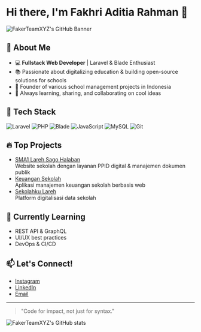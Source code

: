 # Hi there, I'm Fakhri Aditia Rahman 👋

![FakerTeamXYZ's GitHub Banner](https://images.unsplash.com/photo-1461749280684-dccba630e2f6?fit=crop&w=1200&q=80)

## 🚀 About Me

- 💻 **Fullstack Web Developer** | Laravel & Blade Enthusiast  
- 📚 Passionate about digitalizing education & building open-source solutions for schools
- 🏫 Founder of various school management projects in Indonesia
- 🎯 Always learning, sharing, and collaborating on cool ideas

## 🧰 Tech Stack

![Laravel](https://img.shields.io/badge/-Laravel-red?logo=laravel&logoColor=white)
![PHP](https://img.shields.io/badge/-PHP-777bb4?logo=php&logoColor=white)
![Blade](https://img.shields.io/badge/-Blade-2d2d2d?logo=laravel&logoColor=white)
![JavaScript](https://img.shields.io/badge/-JavaScript-f7e018?logo=javascript&logoColor=white)
![MySQL](https://img.shields.io/badge/-MySQL-4479A1?logo=mysql&logoColor=white)
![Git](https://img.shields.io/badge/-Git-black?logo=git&logoColor=white)

## 🔥 Top Projects

- [SMA1 Lareh Sago Halaban](https://github.com/fakerteamxyz/sma1_larehsagohalaban)  
  Website sekolah dengan layanan PPID digital & manajemen dokumen publik
- [Keuangan Sekolah](https://github.com/fakerteamxyz/keuangan)  
  Aplikasi manajemen keuangan sekolah berbasis web
- [Sekolahku Lareh](https://github.com/fakerteamxyz/sekolahku-lareh)  
  Platform digitalisasi data sekolah

## 🌱 Currently Learning

- REST API & GraphQL
- UI/UX best practices
- DevOps & CI/CD

## 📫 Let's Connect!

- [Instagram](https://www.instagram.com/fvkhriar?igsh=MTUwemJhb2Vvc3RuNw==) <!-- Isi dengan username -->
- [LinkedIn](https://www.linkedin.com/in/fakhri-aditia-rahman-36b54229b?utm_source=share&utm_campaign=share_via&utm_content=profile&utm_medium=android_app) <!-- Isi dengan username -->
- [Email](mailto:fakhriaditiarahman12@gmail.com)

---

> "Code for impact, not just for syntax."

![FakerTeamXYZ's GitHub stats](https://github-readme-stats.vercel.app/api?username=fakerteamxyz&show_icons=true&theme=radical)
